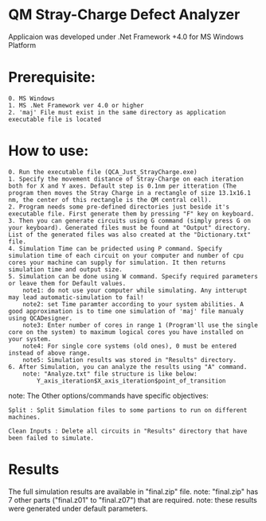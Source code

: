 # QM Stray-Charge Defect Analyzer
Applicaion was developed under .Net Framework +4.0 for MS Windows Platform
# Prerequisite:
	0. MS Windows
	1. MS .Net Framework ver 4.0 or higher
	2. 'maj' File must exist in the same directory as application executable file is located
# How to use:
	0. Run the executable file (QCA_Just_StrayCharge.exe)
	1. Specify the movement distance of Stray-Charge on each iteration both for X and Y axes. Default step is 0.1nm per itteration (The program then moves the Stray Charge in a rectangle of size 13.1x16.1 nm, the center of this rectangle is the QM central cell).
	2. Program needs some pre-defined directories just beside it's executable file. First generate them by pressing "F" key on keyboard.
	3. Then you can generate circuits using G command (simply press G on your keyboard). Generated files must be found at "Output" directory. List of the generated files was also created at the "Dictionary.txt" file.
	4. Simulation Time can be pridected using P command. Specify simulation time of each circuit on your computer and number of cpu cores your machine can supply for simulation. It then returns simulation time and output size.
	5. Simulation can be done using W command. Specify required parameters or leave them for Default values.
		note1: do not use your computer while simulating. Any intterupt may lead automatic-simulation to fail!
		note2: set Time paramter according to your system abilities. A good approximation is to time one simulation of 'maj' file manualy using QCADesigner.
		note3: Enter number of cores in range 1 (Program'll use the single core on the system) to maximum logical cores you have installed on your system.
		note4: For single core systems (old ones), 0 must be entered instead of above range.
		note5: Simulation results was stored in "Results" directory.
	6. After Simulation, you can analyze the results using "A" command.
		note: "Analyze.txt" file structure is like below:
			Y_axis_iteration$X_axis_iteration$point_of_transition
note: The Other options/commands have specific objectives:

	Split : Split Simulation files to some partions to run on different machines.

	Clean Inputs : Delete all circuits in "Results" directory that have been failed to simulate.
# Results
The full simulation results are available in "final.zip" file.
note: "final.zip" has 7 other parts ("final.z01" to "final.z07") that are required.
note: these results were generated under default parameters.






